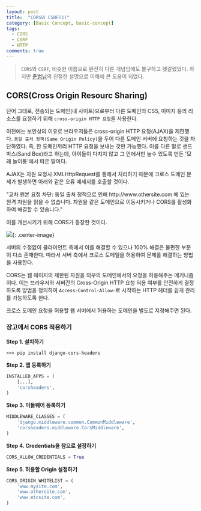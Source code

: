 ```yaml
---
layout: post
title:  "CORS와 CSRF(1)"
category: [Basic Concept, basic-concept]
tags:
  - CORS
  - CSRF
  - HTTP
comments: true
---
```



> `CORS`와 `CSRF`, 비슷한 이름으로 완전히 다른 개념임에도 불구하고 헷갈렸었다. 하지만 [준범님](https://beomi.github.io/)의 친절한 설명으로 이해에 큰 도움이 되었다.

## CORS(Cross Origin Resourc Sharing)
단어 그대로, 전송되는 도메인(내 사이트)으로부터 다른 도메인의 CSS, 이미지 등의 리소스를 요청하기 위해 `cross-origin HTTP 요청`을 사용한다. 

이전에는 보안상의 이유로 브라우저들은 cross-origin HTTP 요청(AJAX)을 제한했다.  `동일 출처 정책(Same Origin Policy)`을 두어 다른 도메인 서버에 요청하는 것을 차단하였다. 즉, 한 도메인끼리 HTTP 요청을 보내는 것만 가능했다. 이를 다른 말로 샌드박스(Sand Box)라고 하는데, 아이들이 다치지 않고 그 안에서만 놀수 있도록 만든 '모래 놀이통'에서 따온 말이다.

AJAX는 자원 요청시 XMLHttpRequest를 통해서 처리하기 때문에 크로스 도메인 문제가 발생하면 아래와 같은 오류 메세지를 호출할 것이다.

<p class="quote">
"교차 원본 요청 차단: 동일 출처 정책으로 인해 http://www.othersite.com 에 있는 원격 자원을 읽을 수 없습니다. 자원을 같은 도메인으로 이동시키거나 CORS를 활성화하여 해결할 수 있습니다."
</p>

이를 개선시키기 위해 CORS가 등장한 것이다. 

![]({{site.url}}/assets/cors_ex.png){: .center-image}

서버의 수정없이 클라이언트 측에서 이를 해결할 수 있으나 100% 해결은 불편한 부분이 다소 존재한다. 따라서 서버 측에서 크로스 도메일을 허용하여 문제를 해결하는 방법을 사용한다.

CORS는 웹 페이지의 제한된 자원을 외부의 도메인에서의 요청을 허용해주는 메커니즘이다. 이는 브라우저와 서버간의 Cross-Origin HTTP 요청 혀용 여부를 안전하게 결정하도록 방법을 정의하여 `Access-Control-Allow-`로 시작하는 HTTP 헤더를 쉽게 관리를 가능하도록 한다.

크로스 도메인 요청을 허용할 웹 서버에서 허용하는 도메인을 별도로 지정해주면 된다.

### 장고에서 CORS 적용하기

**Step 1. 설치하기**

```
>>> pip install django-cors-headers
```

**Step 2. 앱 등록하기**

```python
INSTALLED_APPS = (
    [...],
    'corsheaders',
)
```

**Step 3. 미들웨어 등록하기**

```python
MIDDLEWARE_CLASSES = (
    'django.middleware.common.CommonMiddleware',
    'corsheaders.middleware.CorsMiddleware',
)
```

**Step 4. Credentials을 참으로 설정하기**

```python
CORS_ALLOW_CREDENTIALS = True
```

**Step 5. 허용할 Origin 설정하기**

```python
CORS_ORIGIN_WHITELIST = (
    'www.mysite.com',
    'www.othersite.com',
    'www.etcsite.com',
)
```